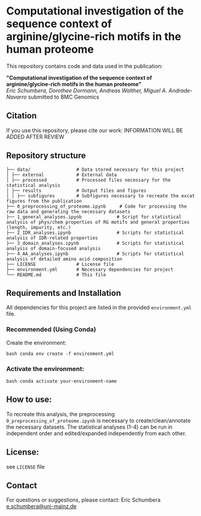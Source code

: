 # Computational investigation of the sequence context of arginine/glycine-rich motifs in the human proteome

This repository contains code and data used in the publication:

**"Computational investigation of the sequence context of arginine/glycine-rich motifs in the human proteome"**  
*Eric Schumbera, Dorothee Dormann, Andreas Walther, Miguel A. Andrade-Navarro*
submitted to BMC Genomics 

## Citation

If you use this repository, please cite our work:
INFORMATION WILL BE ADDED AFTER REVIEW

## Repository structure
```
├── data/                 # Data stored necessary for this project
│ ├── external            # External data
│ ├── processed           # Processed files necessary for the statistical analysis
│ ├── results             # Output files and figures
│ │ ├── subfigures        # Subfigures necessary to recreate the excat figures from the publication
├── 0_preprocessing_of_proteome.ipynb     # Code for processing the raw data and generating the necessary datasets
├── 1_general_analyses.ipynb             # Script for statistical analysis of phys/chem properties of RG motifs and general properties (length, impurity, etc.)
├── 2_IDR_analyses.ipynb                 # Scripts for statistical analysis of IDR-related properties
├── 3_domain_analyses.ipynb              # Scripts for statistical analysis of domain-focused analysis
├── 4_AA_analyses.ipynb                  # Scripts for statistical analysis of detailed amino acid composition
├── LICENSE               # License file
├── environment.yml       # Necessary dependencies for project
└── README.md             # This file
```
## Requirements and Installation

All dependencies for this project are listed in the provided `environment.yml` file.

### Recommended (Using Conda)

Create the environment:

```bash conda env create -f environment.yml ```

### Activate the environment:

```bash conda activate your-environment-name ```

## How to use:

To recreate this analysis, the preprocessing `0_preprocessing_of_proteome.ipynb` is necessary to create/clean/annotate the necessary datasets. The statistical analyses (1-4) can be run in independent order and edited/expanded independently from each other.

## License:

see `LICENSE` file

## Contact

For questions or suggestions, please contact:
Eric Schumbera
e.schumbera@uni-mainz.de